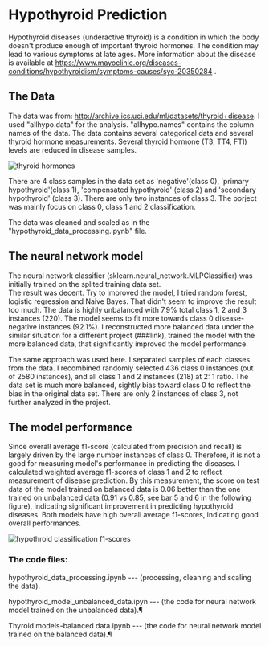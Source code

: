 # Hypothyroid Prediction
  
Hypothyroid diseases (underactive thyroid) is a condition in which the body doesn't produce enough of important thyroid 
hormones. The condition may lead to various symptoms at late ages.  More information about the disease is available at 
https://www.mayoclinic.org/diseases-conditions/hypothyroidism/symptoms-causes/syc-20350284 . 

## The Data  

The data was from:  http://archive.ics.uci.edu/ml/datasets/thyroid+disease. I used "allhypo.data" for the analysis. 
"allhypo.names" contains the column names of the data. The data contains several categorical data and several thyroid 
hormone measurements. Several thyroid hormone (T3, TT4, FTI) levels are reduced in disease samples. 

![thyroid hormones](https://user-images.githubusercontent.com/35440469/42401663-bd7c9cce-8144-11e8-8a03-0a0d4e3df302.png)

There are 4 class samples in the data set as 'negative'(class 0), 'primary hypothyroid'(class 1), 'compensated hypothyroid' 
(class 2) and 'secondary hypothyroid' (class 3). There are only two instances of class 3. The porject was mainly focus on class 0, class 1 and 2 classification.  

The data was cleaned and scaled as in the "hypothyroid_data_processing.ipynb" file.   

## The neural network model

The neural network classifier (sklearn.neural_network.MLPClassifier) was initially trained on the splited training data set.  
The result was decent.  Try to improved the model, I tried random forest, logistic regression and Naive Bayes. That didn't 
seem to improve the result too much.  The data is highly unbalanced with 7.9% total class 1, 2 and 3 instances (220). The model seems to fit more towards class 0 disease-negative instances (92.1%).  I reconstructed more balanced data under the similar situation for a different project (###link), trained the model with the more balanced data, that significantly improved the model performance. 

The same approach was used here. I separated samples of each classes from the data. I recombined randomly selected 436 class 0 instances (out of 2580 instances), and all class 1 and 2 instances (218) at 2: 1 ratio. The data set is much more balanced, sightly bias toward class 0 to reflect the bias in the original data set. There are only 2 instances of class 3, not further analyzed in the project.  

## The model performance 
Since overall average f1-score (calculated from precision and recall) is largely driven by the large number instances of class 0. Therefore, it is not a good for measuring model's performance in predicting the diseases. I calculated weighted average f1-scores of class 1 and 2 to reflect measurement of disease prediction. By this measurement, the score on test data of the model trained on balanced data is 0.06 better than the one trained on unbalanced data (0.91 vs 0.85, see bar 5 and 6 in the following figure), indicating significant improvement in predicting hypothyroid diseases. Both models have high overall average f1-scores, indicating good overall performances.  

![hypothroid classification f1-scores](https://user-images.githubusercontent.com/35440469/42402327-0f74319c-8148-11e8-97d4-aef9a5a26aa3.png)

### The code files:
hypothyroid_data_processing.ipynb ---
(processing, cleaning and scaling the data).

hypothyroid_model_unbalanced_data.ipyn ---
(the code for neural network model trained on the unbalanced data).¶

Thyroid models-balanced data.ipynb ---
(the code for neural network model trained on the balanced data).¶   
